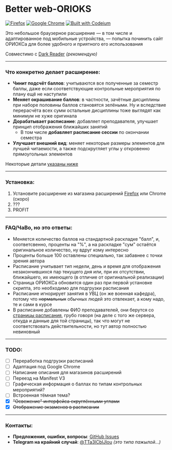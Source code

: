 # Better web-ORIOKS

[![Firefox](https://img.shields.io/badge/Firefox_&_Android-FF7139?style=flat&logo=Firefox-Browser&logoColor=white)](https://addons.mozilla.org/en-US/firefox/addon/better-web-orioks/)
[![Google Chrome](https://img.shields.io/badge/Google_Chrome_|_скоро-4285F4?style=flat&logo=GoogleChrome&logoColor=white)](#better-web-orioks)
[![Built with Codeium](https://codeium.com/badges/main)](https://codeium.com)

Это небольшое браузерное расширение — в том числе и адаптированное под мобильные
устройства, — попытка починить сайт ОРИОКСа для более удобного и приятного его 
использования

Совместимо с [Dark Reader](https://github.com/darkreader/darkreader) _(рекомендую)_

---

### Что конкретно делает расширение:

- **Чинит подсчёт баллов**: учитываются все полученные за семестр баллы, даже если соответствующие
  контрольные мероприятия по плану ещё не наступили
- **Меняет окрашивание баллов**: в частности, зачётные дисциплины при наборе половины баллов
  становятся зелёными. Ну и вследствие перерасчёта всех сумм остальные дисциплины тоже выглядят
  как минимум не хуже оригинала
- **Дорабатывает расписание**: добавляет преподавателя, улучшает принцип отображения ближайших занятий
  - В том числе **добавляет расписание сессии** по окончании семестра
- **Улучшает внешний вид**: меняет некоторые размеры элементов для лучшей читаемости, а также
  подскругляет углы у откровенно прямоугольных элементов

Некоторые детали [указаны ниже](#faqчаво-но-это-ответы)

---

### Установка:

1. Установите расширение из магазина расширений [Firefox](https://addons.mozilla.org/en-US/firefox/addon/better-web-orioks/)
   или Chrome (скоро)
2. ???
3. PROFIT

---

### FAQ/ЧаВо, но это ответы:

- Меняется количество баллов на стандартной раскладке "балл", и, соответсвенно, проценты
  на "%", а на раскладке "сум" остаётся оригинальное количество, ну вдруг кому интересно
- Проценты больше 100 оставлены специально, так забавнее с точки зрения автора
- Расписание учитывает тип недели, день и время для отображения незакончившихся пар
  текущего дня или, при их отсутствии, ближайшего, их имеющего (в отличие от оригинальной
  реализации)
- Страница ОРИОКСа обновится один раз при первой установке скрипта, это необходимо для
  подгрузки расписания
- Расписание игнорирует занятия в УВЦ (он же военная кафедра), потому что ~~нормальных~~
  обычных людей это отвлекает, а кому надо, те и сами в курсе
- В расписание добавлены ФИО преподавателей, они берутся со [страницы расписания](https://miet.ru/schedule),
  грубо говоря (на деле с того же сервера, откуда и данные для той страницы), так что могут
  не соответствовать действительности, но тут автор полностью невиновный

---

### TODO:

- [ ] Переработка подгрузки расписаний
- [ ] Адаптация под Google Chrome
- [ ] Написание описания для магазинов расширений
- [ ] Переезд на Manifest V3
- [ ] Графическая информация о баллах по типам контрольных мероприятий?
- [ ] Встроенная тёмная тема?
- [x] ~~"Освежение" интерфейса скруглёнными углами~~
- [x] ~~Отображение экзаменов в расписании~~

---

### Контакты:

- **Предложения, ошибки, вопросы**: [GitHub Issues](https://github.com/Psychosoc1al/better-web-orioks/issues)
- **Telegram на крайний случай**: [@TTa3lCblJlou](https://t.me/TTa3lCblJlou) _(это типа пажылой...)_